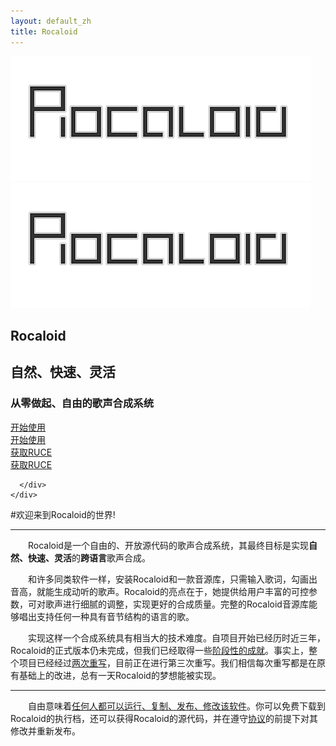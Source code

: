 ```yaml
---
layout: default_zh
title: Rocaloid
---
```

<div id="amz-home">
  <section id="amz-hero">
    <div class="amz-container am-cf">
      <div class="amz-mascot am-scrollspy-init am-scrollspy-inview">
        <img class="am-show-lg-only" src="/assets/i/rocaloid.png" alt="Rocaloid Logo">	
        <img class="am-show-md-only" src="/assets/i/rocaloid.png" alt="Rocaloid Logo">
      </div>
      <div class="amz-hero-intro">
        <hgroup>
          <h1 class="am-scrollspy-init">
            Rocaloid
          </h1>
          <h2 class="am-scrollspy-init">
            自然、快速、灵活
          </h2>
          <h3 class="am-scrollspy-init am-scrollspy-inview">
            从零做起、自由的歌声合成系统
          </h3>
        <div class="am-show-lg-only amz-btn-started am-scrollspy-init am-scrollspy-inview">
          <a href="/sub/zh/download.html" class="am-btn am-btn-success am-btn-lg">
            开始使用
          </a>
        </div>
        <div class="am-show-md-only amz-btn-started am-scrollspy-init am-scrollspy-inview">
          <a href="/sub/zh/download.html" class="am-btn am-btn-success am-btn-lg">
            开始使用
          </a>
        </div>
        <div class="am-show-lg-only amz-btn-started am-scrollspy-init am-scrollspy-inview">
          <a href="/sub/zh/2014/08/05/RUCE-Rocaloid_Cyan_RUCE_Release.html" class="am-btn am-btn-success am-btn-lg">
            获取RUCE
          </a>
        </div>
        <div class="am-show-md-only amz-btn-started am-scrollspy-init am-scrollspy-inview">
          <a href="/sub/zh/2014/08/05/RUCE-Rocaloid_Cyan_RUCE_Release.html" class="am-btn am-btn-success am-btn-lg">
            获取RUCE
          </a>
        </div>
        </hgroup>

      </div>
    </div>
  </section>
</div>


#欢迎来到Rocaloid的世界!

---

&emsp;&emsp;Rocaloid是一个自由的、开放源代码的歌声合成系统，其最终目标是实现**自然、快速、灵活**的**跨语言**歌声合成。

&emsp;&emsp;和许多同类软件一样，安装Rocaloid和一款音源库，只需输入歌词，勾画出音高，就能生成动听的歌声。Rocaloid的亮点在于，她提供给用户丰富的可控参数，可对歌声进行细腻的调整，实现更好的合成质量。完整的Rocaloid音源库能够唱出支持任何一种具有音节结构的语言的歌。

&emsp;&emsp;实现这样一个合成系统具有相当大的技术难度。自项目开始已经历时近三年，Rocaloid的正式版本仍未完成，但我们已经取得一些[阶段性的成就](/sub/zh/posts.html)。事实上，整个项目已经经过[两次重写](/sub/zh/history.html)，目前正在进行第三次重写。我们相信每次重写都是在原有基础上的改进，总有一天Rocaloid的梦想能被实现。

---

&emsp;&emsp;自由意味着[任何人都可以运行、复制、发布、修改该软件](http://www.gnu.org/)。你可以免费下载到Rocaloid的执行档，还可以获得Rocaloid的源代码，并在遵守[协议](http://www.gnu.org/licenses/gpl.html)的前提下对其修改并重新发布。
